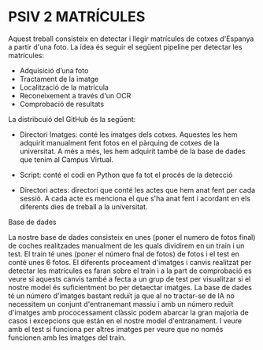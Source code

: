 # PSIV 2 MATRÍCULES

Aquest treball consisteix en detectar i llegir matrícules de cotxes d'Espanya a partir d'una foto. 
La idea és seguir el següent pipeline per detectar les matrícules:

- Adquisició d’una foto
- Tractament de la imatge
- Localització de la matrícula
- Reconeixement a través d'un OCR
- Comprobació de resultats


La distribcuió del GitHub és la següent:
- Directori Imatges: conté les imatges dels cotxes. Aquestes les hem adquirit manualment fent fotos en el pàrquing de cotxes de la universitat. 
A més a més,  les hem adquirit també de la base de dades que tenim al Campus Virtual.

- Script: conté el codi en Python que fa tot el procés de la detecció

-  Directori actes: directori que conté les actes que hem anat fent per cada sessió. A cada acte es menciona el que s'ha anat fent i acordant en els diferents dies de treball a la universitat.


Base de dades

La nostre base de dades consisteix en unes (poner el numero de fotos final) de coches realitzades manualment de les quals dividirem en un train i un test. El train té unes (poner el número fnal de fotos) de fotos i  el test en conté unes 6 fotos. El diferents proceament d'imatges i canvis realitzat per detectar les matrícules es faran sobre el train i a la part de comprobació es veure si aquests canvis també a fecta a un grup de test per visualitzar si el nostre model és suficientment bo per detaectar imatges. La base de dades té un número d'imatges bastant reduït ja que al no tractar-se de IA no necessitem un conjunt d'entranemant massiu  i amb un número reduït d'imatges amb prococessament clàssic podem abarcar la gran majoria de casos i excepcions que están en el nostre model d'entranament. I veure amb el test si funciona per altres imatges per veure que no només funcionen amb les imatges del train. 



























